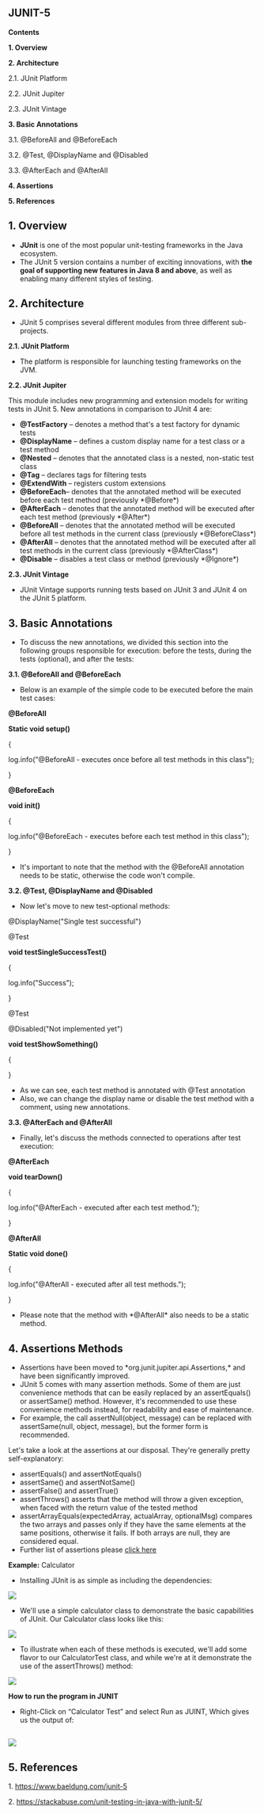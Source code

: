 ## JUNIT-5

**Contents**

**1. Overview**

**2. Architecture**

2.1. JUnit Platform

2.2. JUnit Jupiter

2.3. JUnit Vintage

**3. Basic Annotations**

3.1. @BeforeAll and @BeforeEach

3.2. @Test, @DisplayName and @Disabled

3.3. @AfterEach and @AfterAll

**4. Assertions**

**5. References**

## 1. Overview

-   **JUnit** is one of the most popular unit-testing frameworks in the Java ecosystem.
-   The JUnit 5 version contains a number of exciting innovations, with **the goal of supporting new features in Java 8 and above**, as well as enabling many different styles of testing.

## 2. Architecture

-   JUnit 5 comprises several different modules from three different sub-projects.

**2.1. JUnit Platform**

-   The platform is responsible for launching testing frameworks on the JVM.

**2.2. JUnit Jupiter**

This module includes new programming and extension models for writing tests in JUnit 5. New annotations in comparison to JUnit 4 are:

-   **@TestFactory** – denotes a method that's a test factory for dynamic tests
-   **@DisplayName** – defines a custom display name for a test class or a test method
-   **@Nested** – denotes that the annotated class is a nested, non-static test class
-   **@Tag** – declares tags for filtering tests
-   **@ExtendWith** – registers custom extensions
-   **@BeforeEach**– denotes that the annotated method will be executed before each test method (previously \*@Before\*)
-   **@AfterEach** – denotes that the annotated method will be executed after each test method (previously \*@After\*)
-   **@BeforeAll** – denotes that the annotated method will be executed before all test methods in the current class (previously \*@BeforeClass\*)
-   **@AfterAll** – denotes that the annotated method will be executed after all test methods in the current class (previously \*@AfterClass\*)
-   **@Disable** – disables a test class or method (previously \*@Ignore\*)

**2.3. JUnit Vintage**

-   JUnit Vintage supports running tests based on JUnit 3 and JUnit 4 on the JUnit 5 platform.

## 3. Basic Annotations

-   To discuss the new annotations, we divided this section into the following groups responsible for execution: before the tests, during the tests (optional), and after the tests:

**3.1. @BeforeAll and @BeforeEach**

-   Below is an example of the simple code to be executed before the main test cases:

**@BeforeAll**

**Static void setup()**

{

log.info("@BeforeAll - executes once before all test methods in this class");

}

**@BeforeEach**

**void init()**

{

log.info("@BeforeEach - executes before each test method in this class");

}

-   It's important to note that the method with the @BeforeAll annotation needs to be static, otherwise the code won't compile.

**3.2. @Test, @DisplayName and @Disabled**

-   Now let's move to new test-optional methods:

@DisplayName("Single test successful")

@Test

**void testSingleSuccessTest()**

{

log.info("Success");

}

@Test

@Disabled("Not implemented yet")

**void testShowSomething()**

{

}

-   As we can see, each test method is annotated with @Test annotation
-   Also, we can change the display name or disable the test method with a comment, using new annotations.

**3.3. @AfterEach and @AfterAll**

-   Finally, let's discuss the methods connected to operations after test execution:

**@AfterEach**

**void tearDown()**

{

log.info("@AfterEach - executed after each test method.");

}

**@AfterAll**

**Static void done()**

{

log.info("@AfterAll - executed after all test methods.");

}

-   Please note that the method with \*@AfterAll\* also needs to be a static method.

## 4. Assertions Methods

-   Assertions have been moved to \*org.junit.jupiter.api.Assertions,\* and have been significantly improved.
-   JUnit 5 comes with many assertion methods. Some of them are just convenience methods that can be easily replaced by an assertEquals() or assertSame() method. However, it's recommended to use these convenience methods instead, for readability and ease of maintenance.
-   For example, the call assertNull(object, message) can be replaced with assertSame(null, object, message), but the former form is recommended.

Let's take a look at the assertions at our disposal. They're generally pretty self-explanatory:

-   assertEquals() and assertNotEquals()
-   assertSame() and assertNotSame()
-   assertFalse() and assertTrue()
-   assertThrows() asserts that the method will throw a given exception, when faced with the return value of the tested method
-   assertArrayEquals(expectedArray, actualArray, optionalMsg) compares the two arrays and passes only if they have the same elements at the same positions, otherwise it fails. If both arrays are null, they are considered equal.
-   Further list of assertions please [click here](https://stackabuse.com/unit-testing-in-java-with-junit-5/)

**Example:** Calculator

-   Installing JUnit is as simple as including the dependencies:

![](media/1e13a1de84e22dad6aa694aad87b3f11.png)

-   We'll use a simple calculator class to demonstrate the basic capabilities of JUnit. Our Calculator class looks like this:

![](media/62503b8304a9f00ee27d73e929a17c8c.png)

-   To illustrate when each of these methods is executed, we'll add some flavor to our CalculatorTest class, and while we're at it demonstrate the use of the assertThrows() method:

![](media/bc006ade379e6b17ce2b5f8a2954cf4c.png)

**How to run the program in JUNIT**

-   Right-Click on “Calculator Test” and select Run as JUINT, Which gives us the output of:

## ![](media/6ca870f4333ef5ff43829966bac93323.png)

## 5. References

1\. https://www.baeldung.com/junit-5

2\. https://stackabuse.com/unit-testing-in-java-with-junit-5/
